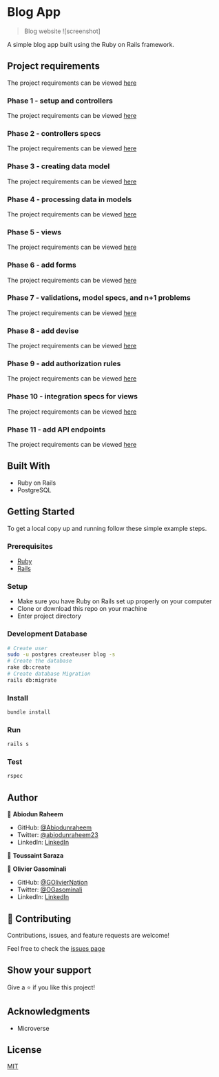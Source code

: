 # Blog App

>  Blog website
![screenshot]

A simple blog app built using the Ruby on Rails framework.

## Project requirements

The project requirements can be viewed [here](https://github.com/microverseinc/curriculum-rails/blob/main/blog-app/sneak_peek.md)

### Phase 1 - setup and controllers

The project requirements can be viewed [here](https://github.com/microverseinc/curriculum-rails/blob/main/blog-app/projects/Setup_Controllers_project.md)

### Phase 2 - controllers specs

The project requirements can be viewed [here](https://github.com/microverseinc/curriculum-rails/blob/main/blog-app/projects/controller_specs_project.md)

### Phase 3 - creating data model

The project requirements can be viewed [here](https://github.com/microverseinc/curriculum-rails/blob/main/blog-app/projects/creating_data_model_project.md)

### Phase 4 - processing data in models

The project requirements can be viewed [here](https://github.com/microverseinc/curriculum-rails/blob/main/blog-app/projects/Processing_data_model_project.md)

### Phase 5 - views

The project requirements can be viewed [here](https://github.com/microverseinc/curriculum-rails/blob/main/blog-app/projects/Views_project.md)

### Phase 6 - add forms

The project requirements can be viewed [here](https://github.com/microverseinc/curriculum-rails/blob/main/blog-app/projects/forms_project.md)

### Phase 7 - validations, model specs, and n+1 problems

The project requirements can be viewed [here](https://github.com/microverseinc/curriculum-rails/blob/main/blog-app/blog_app_validations_model_spec_n+1.md)

### Phase 8 - add devise

The project requirements can be viewed [here](https://github.com/microverseinc/curriculum-rails/blob/main/blog-app/blog_app_devise.md)

### Phase 9 - add authorization rules

The project requirements can be viewed [here](https://github.com/microverseinc/curriculum-rails/blob/main/blog-app/blog_app_add_authorization.md)

### Phase 10 - integration specs for views

The project requirements can be viewed [here](https://github.com/microverseinc/curriculum-rails/blob/main/blog-app/projects/Integration_specs_project.md)

### Phase 11 - add API endpoints

The project requirements can be viewed [here](https://github.com/microverseinc/curriculum-rails/blob/main/blog-app/blog_app_api_endpoints.md)

## Built With

- Ruby on Rails
- PostgreSQL

## Getting Started

To get a local copy up and running follow these simple example steps.

### Prerequisites

- [Ruby](https://www.ruby-lang.org/en/)
- [Rails](https://gorails.com/)

### Setup

- Make sure you have Ruby on Rails set up properly on your computer
- Clone or download this repo on your machine
- Enter project directory

### Development Database

```sh
# Create user
sudo -u postgres createuser blog -s
# Create the database
rake db:create
# Create database Migration
rails db:migrate
```

### Install

```sh
bundle install
```

### Run

```sh
rails s
```

### Test

```sh
rspec
```

## Author

👤 **Abiodun Raheem**
- GitHub: [@Abiodunraheem](https://github.com/Abiodunraheem)
- Twitter: [@abiodunraheem23](https://twitter.com/abiodunraheem23)
- LinkedIn: [LinkedIn](https://www.linkedin.com/in/abiodun-raheem)

👤 **Toussaint Saraza**

👤 **Olivier Gasominali**
- GitHub: [@GOlivierNation](https://github.com/GOlivierNation)
- Twitter: [@OGasominali](https://twitter.com/OGasominali)
- LinkedIn: [LinkedIn](https://www.linkedin.com/in/oliviergasominali/)

## 🤝 Contributing

Contributions, issues, and feature requests are welcome!

Feel free to check the [issues page](../../issues/)

## Show your support

Give a ⭐️ if you like this project!

## Acknowledgments

- Microverse

## License

[MIT](./LICENSE)